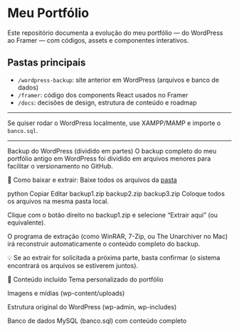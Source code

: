 # Meu Portfólio

Este repositório documenta a evolução do meu portfólio — do WordPress ao Framer — com códigos, assets e componentes interativos.

## Pastas principais

- `/wordpress-backup`: site anterior em WordPress (arquivos e banco de dados)
- `/framer`: código dos components React usados no Framer
- `/docs`: decisões de design, estrutura de conteúdo e roadmap

---

Se quiser rodar o WordPress localmente, use XAMPP/MAMP e importe o `banco.sql`.

---

 Backup do WordPress (dividido em partes)
O backup completo do meu portfólio antigo em WordPress foi dividido em arquivos menores para facilitar o versionamento no GitHub.

🔹 Como baixar e extrair:
Baixe todos os arquivos da [pasta](https://drive.google.com/file/d/1o3zEs8xm6q6QS6OCPt0Q3FdfNQNw-6no/view?usp=drive_link) 

python
Copiar
Editar
backup1.zip
backup2.zip
backup3.zip
Coloque todos os arquivos na mesma pasta local.

Clique com o botão direito no backup1.zip e selecione “Extrair aqui” (ou equivalente).

O programa de extração (como WinRAR, 7-Zip, ou The Unarchiver no Mac) irá reconstruir automaticamente o conteúdo completo do backup.

💡 Se ao extrair for solicitada a próxima parte, basta confirmar (o sistema encontrará os arquivos se estiverem juntos).

📁 Conteúdo incluído
Tema personalizado do portfólio

Imagens e mídias (wp-content/uploads)

Estrutura original do WordPress (wp-admin, wp-includes)

Banco de dados MySQL (banco.sql) com conteúdo completo

